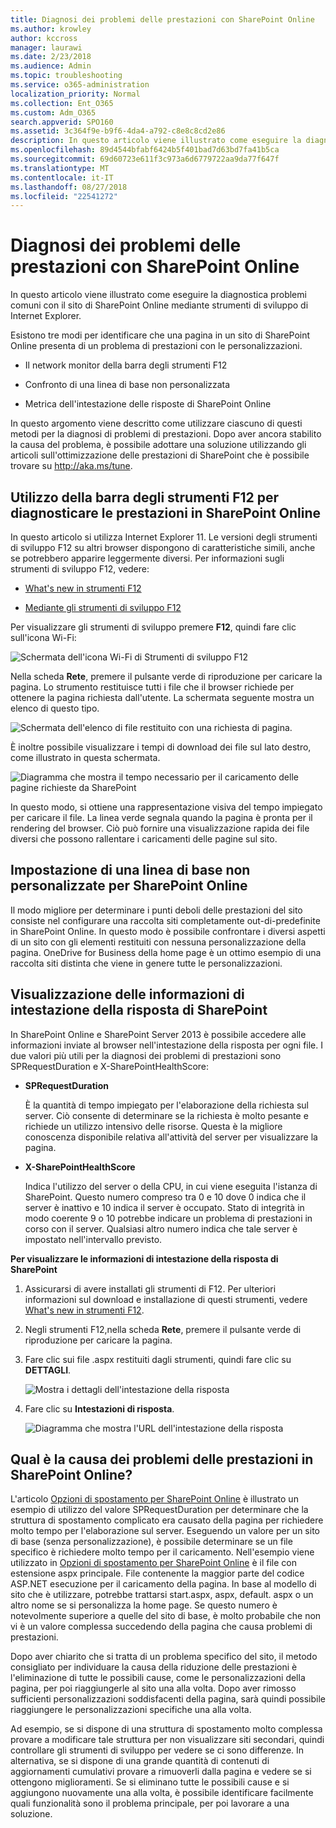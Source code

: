 ```yaml
---
title: Diagnosi dei problemi delle prestazioni con SharePoint Online
ms.author: krowley
author: kccross
manager: laurawi
ms.date: 2/23/2018
ms.audience: Admin
ms.topic: troubleshooting
ms.service: o365-administration
localization_priority: Normal
ms.collection: Ent_O365
ms.custom: Adm_O365
search.appverid: SPO160
ms.assetid: 3c364f9e-b9f6-4da4-a792-c8e8c8cd2e86
description: In questo articolo viene illustrato come eseguire la diagnostica problemi comuni con il sito di SharePoint Online mediante strumenti di sviluppo di Internet Explorer.
ms.openlocfilehash: 89d4544bfabf6424b5f401bad7d63bd7fa41b5ca
ms.sourcegitcommit: 69d60723e611f3c973a6d6779722aa9da77f647f
ms.translationtype: MT
ms.contentlocale: it-IT
ms.lasthandoff: 08/27/2018
ms.locfileid: "22541272"
---
```

# <a name="diagnosing-performance-issues-with-sharepoint-online"></a>Diagnosi dei problemi delle prestazioni con SharePoint Online

In questo articolo viene illustrato come eseguire la diagnostica problemi comuni con il sito di SharePoint Online mediante strumenti di sviluppo di Internet Explorer.
  
Esistono tre modi per identificare che una pagina in un sito di SharePoint Online presenta di un problema di prestazioni con le personalizzazioni.
  
- Il network monitor della barra degli strumenti F12
    
- Confronto di una linea di base non personalizzata
    
- Metrica dell'intestazione delle risposte di SharePoint Online
    
In questo argomento viene descritto come utilizzare ciascuno di questi metodi per la diagnosi di problemi di prestazioni. Dopo aver ancora stabilito la causa del problema, è possibile adottare una soluzione utilizzando gli articoli sull'ottimizzazione delle prestazioni di SharePoint che è possibile trovare su http://aka.ms/tune.
  
## <a name="using-the-f12-tool-bar-to-diagnose-performance-in-sharepoint-online"></a>Utilizzo della barra degli strumenti F12 per diagnosticare le prestazioni in SharePoint Online
<a name="F12ToolInfo"> </a>

In questo articolo si utilizza Internet Explorer 11. Le versioni degli strumenti di sviluppo F12 su altri browser dispongono di caratteristiche simili, anche se potrebbero apparire leggermente diversi. Per informazioni sugli strumenti di sviluppo F12, vedere:
  
- [What's new in strumenti F12](https://go.microsoft.com/fwlink/p/?LinkId=522545)
    
- [Mediante gli strumenti di sviluppo F12](https://go.microsoft.com/fwlink/p/?LinkId=522546)
    
Per visualizzare gli strumenti di sviluppo premere **F12**, quindi fare clic sull'icona Wi-Fi: 
 
  
![Schermata dell'icona Wi-Fi di Strumenti di sviluppo F12](media/27acacbb-5688-459a-aa2f-5c8c5f17b76e.png)
  
Nella scheda **Rete**, premere il pulsante verde di riproduzione per caricare la pagina. Lo strumento restituisce tutti i file che il browser richiede per ottenere la pagina richiesta dall'utente. La schermata seguente mostra un elenco di questo tipo. 
  
![Schermata dell'elenco di file restituito con una richiesta di pagina.](media/247a9422-76da-4b0c-bed3-ce77b05e4560.png)
  
È inoltre possibile visualizzare i tempi di download dei file sul lato destro, come illustrato in questa schermata.
  
![Diagramma che mostra il tempo necessario per il caricamento delle pagine richieste da SharePoint](media/d71ad1fa-9018-4fae-82eb-c1838e7db0ff.png)
  
In questo modo, si ottiene una rappresentazione visiva del tempo impiegato per caricare il file. La linea verde segnala quando la pagina è pronta per il rendering del browser. Ciò può fornire una visualizzazione rapida dei file diversi che possono rallentare i caricamenti delle pagine sul sito.


  
## <a name="setting-up-a-non-customized-baseline-for-sharepoint-online"></a>Impostazione di una linea di base non personalizzate per SharePoint Online
<a name="F12ToolInfo"> </a>

Il modo migliore per determinare i punti deboli delle prestazioni del sito consiste nel configurare una raccolta siti completamente out-di-predefinite in SharePoint Online. In questo modo è possibile confrontare i diversi aspetti di un sito con gli elementi restituiti con nessuna personalizzazione della pagina. OneDrive for Business della home page è un ottimo esempio di una raccolta siti distinta che viene in genere tutte le personalizzazioni.
  
## <a name="viewing-sharepoint-response-header-information"></a>Visualizzazione delle informazioni di intestazione della risposta di SharePoint
<a name="F12ToolInfo"> </a>

In SharePoint Online e SharePoint Server 2013 è possibile accedere alle informazioni inviate al browser nell'intestazione della risposta per ogni file. I due valori più utili per la diagnosi dei problemi di prestazioni sono SPRequestDuration e X-SharePointHealthScore:
  
- **SPRequestDuration**
    
    È la quantità di tempo impiegato per l'elaborazione della richiesta sul server. Ciò consente di determinare se la richiesta è molto pesante e richiede un utilizzo intensivo delle risorse. Questa è la migliore conoscenza disponibile relativa all'attività del server per visualizzare la pagina.
    
- **X-SharePointHealthScore**
    
    Indica l'utilizzo del server o della CPU, in cui viene eseguita l'istanza di SharePoint. Questo numero compreso tra 0 e 10 dove 0 indica che il server è inattivo e 10 indica il server è occupato. Stato di integrità in modo coerente 9 o 10 potrebbe indicare un problema di prestazioni in corso con il server. Qualsiasi altro numero indica che tale server è impostato nell'intervallo previsto.
    
 **Per visualizzare le informazioni di intestazione della risposta di SharePoint**
  
1. Assicurarsi di avere installati gli strumenti di F12. Per ulteriori informazioni sul download e installazione di questi strumenti, vedere [What's new in strumenti F12](https://go.microsoft.com/fwlink/p/?LinkId=522545).
    
2. Negli strumenti F12,nella scheda **Rete**, premere il pulsante verde di riproduzione per caricare la pagina. 
    
3. Fare clic sui file .aspx restituiti dagli strumenti, quindi fare clic su **DETTAGLI**. 
    
    ![Mostra i dettagli dell'intestazione della risposta](media/1f8a044a-caf8-4613-be2b-7e064141ac8a.png)
  
4. Fare clic su **Intestazioni di risposta**. 
    
    ![Diagramma che mostra l'URL dell'intestazione della risposta](media/efc7076e-447e-447e-882a-ae3aa721e2c3.png)
  
## <a name="whats-causing-performance-issues-in-sharepoint-online"></a>Qual è la causa dei problemi delle prestazioni in SharePoint Online?
<a name="F12ToolInfo"> </a>

L'articolo [Opzioni di spostamento per SharePoint Online](navigation-options-for-sharepoint-online.md) è illustrato un esempio di utilizzo del valore SPRequestDuration per determinare che la struttura di spostamento complicato era causato della pagina per richiedere molto tempo per l'elaborazione sul server. Eseguendo un valore per un sito di base (senza personalizzazione), è possibile determinare se un file specifico è richiedere molto tempo per il caricamento. Nell'esempio viene utilizzato in [Opzioni di spostamento per SharePoint Online](navigation-options-for-sharepoint-online.md) è il file con estensione aspx principale. File contenente la maggior parte del codice ASP.NET esecuzione per il caricamento della pagina. In base al modello di sito che è utilizzare, potrebbe trattarsi start.aspx, aspx, default. aspx o un altro nome se si personalizza la home page. Se questo numero è notevolmente superiore a quelle del sito di base, è molto probabile che non vi è un valore complessa succedendo della pagina che causa problemi di prestazioni. 
  
Dopo aver chiarito che si tratta di un problema specifico del sito, il metodo consigliato per individuare la causa della riduzione delle prestazioni è l'eliminazione di tutte le possibili cause, come le personalizzazioni della pagina, per poi riaggiungerle al sito una alla volta. Dopo aver rimosso sufficienti personalizzazioni soddisfacenti della pagina, sarà quindi possibile riaggiungere le personalizzazioni specifiche una alla volta.
  
Ad esempio, se si dispone di una struttura di spostamento molto complessa provare a modificare tale struttura per non visualizzare siti secondari, quindi controllare gli strumenti di sviluppo per vedere se ci sono differenze. In alternativa, se si dispone di una grande quantità di contenuti di aggiornamenti cumulativi provare a rimuoverli dalla pagina e vedere se si ottengono miglioramenti. Se si eliminano tutte le possibili cause e si aggiungono nuovamente una alla volta, è possibile identificare facilmente quali funzionalità sono il problema principale, per poi lavorare a una soluzione. 

  

